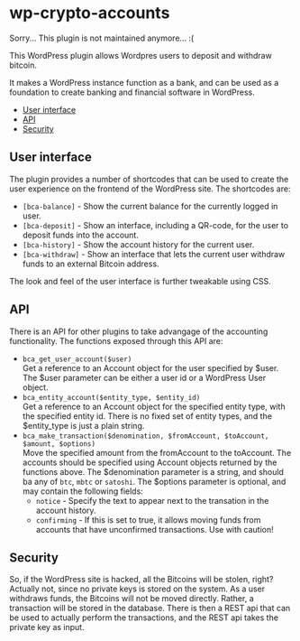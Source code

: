 # wp-crypto-accounts

Sorry... This plugin is not maintained anymore... :(

This WordPress plugin allows Wordpres users to deposit and withdraw bitcoin.

It makes a WordPress instance function as a bank, and can be used as a foundation to create banking and financial software in WordPress.

* [User interface](#user-interface)
* [API](#api)
* [Security](#security)

## User interface

The plugin provides a number of shortcodes that can be used to create the user experience on the frontend of the WordPress site. The shortcodes are:

* `[bca-balance]` - Show the current balance for the currently logged in user.
* `[bca-deposit]` - Show an interface, including a QR-code, for the user to deposit funds into the account.
* `[bca-history]` - Show the account history for the current user.
* `[bca-withdraw]` - Show an interface that lets the current user withdraw funds to an external Bitcoin address.

The look and feel of the user interface is further tweakable using CSS.

## API

There is an API for other plugins to take advangage of the accounting functionality. The functions exposed through this API are:

* `bca_get_user_account($user)`<br>Get a reference to an Account object for the user specified by $user. The $user parameter can be either a user id or a WordPress User object.
* `bca_entity_account($entity_type, $entity_id)`<br>Get a reference to an Account object for the specified entity type, with the specified entity id. There is no fixed set of entity types, and the $entity_type is just a plain string. 
* `bca_make_transaction($denomination, $fromAccount, $toAccount, $amount, $options)`<br>Move the specified amount from the fromAccount to the toAccount. The accounts should be specified using Account objects returned by the functions above. The $denomination parameter is a string, and should ba any of `btc`, `mbtc` or `satoshi`. The $options parameter is optional, and may contain the following fields:
  * `notice` - Specify the text to appear next to the transation in the account history.
  * `confirming` - If this is set to true, it allows moving funds from accounts that have unconfirmed transactions. Use with caution!

## Security

So, if the WordPress site is hacked, all the Bitcoins will be stolen, right? Actually not, since no private keys is stored on the system. As a user withdraws funds, the Bitcoins will not be moved directly. Rather, a transaction will be stored in the database. There is then a REST api that can be used to actually perform the transactions, and the REST api takes the private key as input.
